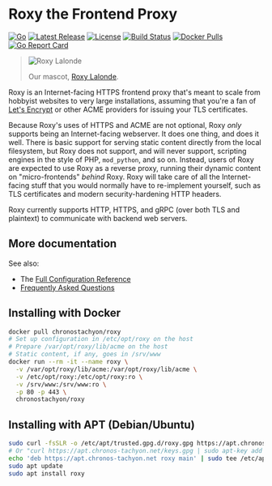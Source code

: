 # Roxy the Frontend Proxy

[![Go](https://img.shields.io/github/go-mod/go-version/chronos-tachyon/roxy?logo=go)](https://golang.org/)
[![Latest Release](https://img.shields.io/github/v/release/chronos-tachyon/roxy?logo=github&sort=semver)](https://github.com/chronos-tachyon/roxy/releases)
[![License](https://img.shields.io/github/license/chronos-tachyon/roxy?logo=apache)](https://opensource.org/licenses/Apache-2.0)
[![Build Status](https://img.shields.io/github/workflow/status/chronos-tachyon/roxy/Go?logo=github-actions)](https://github.com/chronos-tachyon/roxy/actions/workflows/go.yml)
[![Docker Pulls](https://img.shields.io/docker/pulls/chronostachyon/roxy?logo=docker)](https://hub.docker.com/r/chronostachyon/roxy)
[![Go Report Card](https://goreportcard.com/badge/github.com/chronos-tachyon/roxy)](https://goreportcard.com/report/github.com/chronos-tachyon/roxy)

> ![Roxy Lalonde](https://chronos-tachyon.net/img/roxy-lalonde.png)
> 
> Our mascot, [Roxy Lalonde](https://mspaintadventures.fandom.com/wiki/Roxy_Lalonde).

Roxy is an Internet-facing HTTPS frontend proxy that's meant to scale from
hobbyist websites to very large installations, assuming that you're a fan of
[Let's Encrypt](https://letsencrypt.org/) or other ACME providers for issuing
your TLS certificates.

Because Roxy's uses of HTTPS and ACME are not optional, Roxy _only_ supports
being an Internet-facing webserver.  It does one thing, and does it well.
There is basic support for serving static content directly from the local
filesystem, but Roxy does not support, and will never support, scripting
engines in the style of PHP, `mod_python`, and so on.  Instead, users of
Roxy are expected to use Roxy as a reverse proxy, running their dynamic
content on "micro-frontends" _behind_ Roxy.  Roxy will take care of all the
Internet-facing stuff that you would normally have to re-implement yourself,
such as TLS certificates and modern security-hardening HTTP headers.

Roxy currently supports HTTP, HTTPS, and gRPC (over both TLS and plaintext) to
communicate with backend web servers.

## More documentation

See also:
* The [Full Configuration Reference](configuration.html)
* [Frequently Asked Questions](faq.html)

## Installing with Docker

```sh
docker pull chronostachyon/roxy
# Set up configuration in /etc/opt/roxy on the host
# Prepare /var/opt/roxy/lib/acme on the host
# Static content, if any, goes in /srv/www
docker run --rm -it --name roxy \
  -v /var/opt/roxy/lib/acme:/var/opt/roxy/lib/acme \
  -v /etc/opt/roxy:/etc/opt/roxy:ro \
  -v /srv/www:/srv/www:ro \
  -p 80 -p 443 \
  chronostachyon/roxy
```

## Installing with APT (Debian/Ubuntu)

```sh
sudo curl -fsSLR -o /etc/apt/trusted.gpg.d/roxy.gpg https://apt.chronos-tachyon.net/keys.gpg
# Or "curl https://apt.chronos-tachyon.net/keys.gpg | sudo apt-key add -"
echo 'deb https://apt.chronos-tachyon.net roxy main' | sudo tee /etc/apt/sources.list.d/roxy.list
sudo apt update
sudo apt install roxy
```
